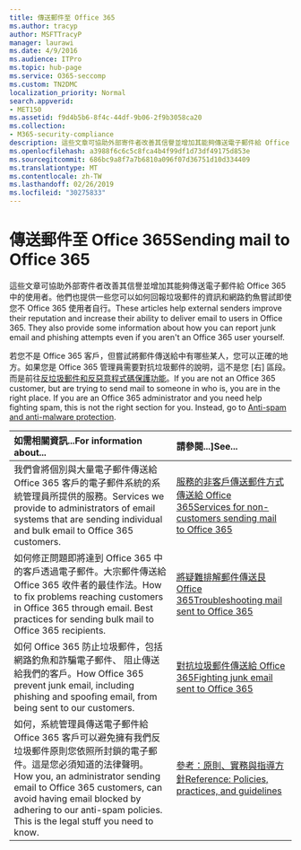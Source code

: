 ```yaml
---
title: 傳送郵件至 Office 365
ms.author: tracyp
author: MSFTTracyP
manager: laurawi
ms.date: 4/9/2016
ms.audience: ITPro
ms.topic: hub-page
ms.service: O365-seccomp
ms.custom: TN2DMC
localization_priority: Normal
search.appverid:
- MET150
ms.assetid: f9d4b5b6-8f4c-44df-9b06-2f9b3058ca20
ms.collection:
- M365-security-compliance
description: 這些文章可協助外部寄件者改善其信譽並增加其能夠傳送電子郵件給 Office 365 中的使用者。他們也提供一些您可以如何回報垃圾郵件的資訊和網路釣魚嘗試即使您不 Office 365 使用者自行。
ms.openlocfilehash: a3988f6c6c5c8fca4b4f99df1d73df49175d853e
ms.sourcegitcommit: 686bc9a8f7a7b6810a096f07d36751d10d334409
ms.translationtype: MT
ms.contentlocale: zh-TW
ms.lasthandoff: 02/26/2019
ms.locfileid: "30275833"
---
```

# <a name="sending-mail-to-office-365"></a><span data-ttu-id="9142c-104">傳送郵件至 Office 365</span><span class="sxs-lookup"><span data-stu-id="9142c-104">Sending mail to Office 365</span></span>

<span data-ttu-id="9142c-p102">這些文章可協助外部寄件者改善其信譽並增加其能夠傳送電子郵件給 Office 365 中的使用者。他們也提供一些您可以如何回報垃圾郵件的資訊和網路釣魚嘗試即使您不 Office 365 使用者自行。</span><span class="sxs-lookup"><span data-stu-id="9142c-p102">These articles help external senders improve their reputation and increase their ability to deliver email to users in Office 365. They also provide some information about how you can report junk email and phishing attempts even if you aren't an Office 365 user yourself.</span></span>
  
<span data-ttu-id="9142c-p103">若您不是 Office 365 客戶，但嘗試將郵件傳送給中有哪些某人，您可以正確的地方。如果您是 Office 365 管理員需要對抗垃圾郵件的說明，這不是您 [右] 區段。而是前往[反垃圾郵件和反惡意程式碼保護功能](http://technet.microsoft.com/library/93c6c227-7442-4293-b64d-ec8f15c928db.aspx)。</span><span class="sxs-lookup"><span data-stu-id="9142c-p103">If you are not an Office 365 customer, but are trying to send mail to someone in who is, you are in the right place. If you are an Office 365 administrator and you need help fighting spam, this is not the right section for you. Instead, go to [Anti-spam and anti-malware protection](http://technet.microsoft.com/library/93c6c227-7442-4293-b64d-ec8f15c928db.aspx).</span></span>
  
|<span data-ttu-id="9142c-110">**如需相關資訊...**</span><span class="sxs-lookup"><span data-stu-id="9142c-110">**For information about...**</span></span>|<span data-ttu-id="9142c-111">**請參閱...]**</span><span class="sxs-lookup"><span data-stu-id="9142c-111">**See...**</span></span>|
|:-----|:-----|
|<span data-ttu-id="9142c-112">我們會將個別與大量電子郵件傳送給 Office 365 客戶的電子郵件系統的系統管理員所提供的服務。</span><span class="sxs-lookup"><span data-stu-id="9142c-112">Services we provide to administrators of email systems that are sending individual and bulk email to Office 365 customers.</span></span>  <br/> |[<span data-ttu-id="9142c-113">服務的非客戶傳送郵件方式傳送給 Office 365</span><span class="sxs-lookup"><span data-stu-id="9142c-113">Services for non-customers sending mail to Office 365</span></span>](services-for-non-customers.md) <br/> |
|<span data-ttu-id="9142c-p104">如何修正問題即將達到 Office 365 中的客戶透過電子郵件。大宗郵件傳送給 Office 365 收件者的最佳作法。</span><span class="sxs-lookup"><span data-stu-id="9142c-p104">How to fix problems reaching customers in Office 365 through email. Best practices for sending bulk mail to Office 365 recipients.</span></span>  <br/> |[<span data-ttu-id="9142c-116">將疑難排解郵件傳送艮 Office 365</span><span class="sxs-lookup"><span data-stu-id="9142c-116">Troubleshooting mail sent to Office 365</span></span>](troubleshooting-mail-sent-to-office-365.md) <br/> |
|<span data-ttu-id="9142c-117">如何 Office 365 防止垃圾郵件，包括網路釣魚和詐騙電子郵件、 阻止傳送給我們的客戶。</span><span class="sxs-lookup"><span data-stu-id="9142c-117">How Office 365 prevent junk email, including phishing and spoofing email, from being sent to our customers.</span></span>  <br/> |[<span data-ttu-id="9142c-118">對抗垃圾郵件傳送給 Office 365</span><span class="sxs-lookup"><span data-stu-id="9142c-118">Fighting junk email sent to Office 365</span></span>](fighting-junk-email.md) <br/> |
|<span data-ttu-id="9142c-p105">如何，系統管理員傳送電子郵件給 Office 365 客戶可以避免擁有我們反垃圾郵件原則您依照所封鎖的電子郵件。這是您必須知道的法律聲明。</span><span class="sxs-lookup"><span data-stu-id="9142c-p105">How you, an administrator sending email to Office 365 customers, can avoid having email blocked by adhering to our anti-spam policies. This is the legal stuff you need to know.</span></span>  <br/> |[<span data-ttu-id="9142c-121">參考：原則、實務與指導方針</span><span class="sxs-lookup"><span data-stu-id="9142c-121">Reference: Policies, practices, and guidelines</span></span>](reference-policies-practices-and-guidelines.md) <br/> |
   

